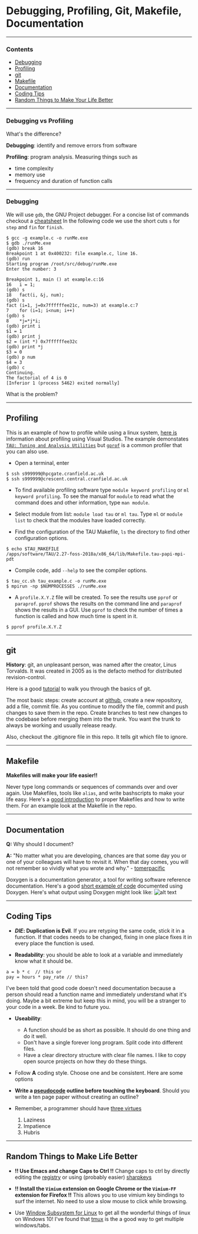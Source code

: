# Debugging, Profiling, Git, Makefile, Documentation

_____________________
### Contents

* [Debugging](#debugging)
* [Profiling](#profiling)
* [git](#git)
* [Makefile](#makefile)
* [Documentation](#documentation)
* [Coding Tips](#coding)
* [Random Things to Make Your Life Better](#random)


_____________________

### Debugging vs Profiling

What's the difference?

**Debugging**: identify and remove errors from software

**Profiling**: program analysis. Measuring things such as
  * time complexity
  * memory use
  * frequency and duration of function calls

_____________________
<a name="debugging"></a>
### Debugging

We will use `gdb`, the GNU Project debugger.
For a concise list of commands checkout a [cheatsheet](https://darkdust.net/files/GDB%20Cheat%20Sheet.pdf)
In the following code we use the short cuts `s` for `step` and `fin` for `finish`.
```
$ gcc -g example.c -o runMe.exe
$ gdb ./runMe.exe
(gdb) break 16
Breakpoint 1 at 0x400232: file example.c, line 16.
(gdb) run
Starting program /root/src/debug/runMe.exe
Enter the number: 3

Breakpoint 1, main () at example.c:16
16   i = 1;
(gdb) s
18   fact(i, &j, num);
(gdb) s
fact (i=1, j=0x7ffffffee21c, num=3) at example.c:7
7    for (i=1; i<num; i++)
(gdb) s
8    *j=*j*i;
(gdb) print i
$1 = 1
(gdb) print j
$2 = (int *) 0x7ffffffee32c
(gdb) print *j
$3 = 0
(gdb) p num
$4 = 3
(gdb) c
Continuing.
The factorial of 4 is 0
[Inferior 1 (process 5462) exited normally]
```

What is the problem?
_____________________
<a name="profiling"></a>
## Profiling
This is an example of how to profile while using a linux system,
[here is](https://docs.microsoft.com/en-us/visualstudio/profiling/beginners-guide-to-performance-profiling?view=vs-2017)
information about profiling using Visual Studios. The example demonstates [`TAU: Tuning and Analysis Utilities`](https://www.cs.uoregon.edu/research/tau/home.php)
but [`gprof`](http://www.network-theory.co.uk/docs/gccintro/gccintro_80.html) is a common profiler that
you can also use.

* Open a terminal, enter
```
$ ssh s999999@hpcgate.cranfield.ac.uk
$ ssh s999999@crescent.central.cranfield.ac.uk
```

* To find available profiling software type `module keyword profiling`
or `ml keyword profiling`. To see the manual for `module` to read what
the command does and other information, type `man module`.

* Select module from list: `module load tau` or `ml tau`.
Type `ml` or `module list` to check that the modules have loaded correctly.

* Find the configuration of the TAU Makefile, `ls` the directory to find
other configuration options.

```
$ echo $TAU_MAKEFILE
/apps/software/TAU/2.27-foss-2018a/x86_64/lib/Makefile.tau-papi-mpi-pdt
```
* Compile code, add `--help` to see the compiler options.

```
$ tau_cc.sh tau_example.c -o runMe.exe
$ mpirun -np $NUMPROCESSES ./runMe.exe
```

* A `profile.X.Y.Z` file will be created.
To see the results use `pprof` or `paraprof`.
`pprof` shows the results on the command line and `paraprof` shows the results in a GUI.
Use `pprof` to check the number of times a function is called and how much time is spent in it.
```
$ pprof profile.X.Y.Z
```

_____________________
<a name="git"></a>
## git

__History__: git, an unpleasant person, was named after the creator, Linus Torvalds.
It was created in 2005 as is the defacto method for distributed revision-control.


Here is a good [tutorial](https://product.hubspot.com/blog/git-and-github-tutorial-for-beginners) to walk you through the basics of git.

The most basic steps: create account at [github](https://github.com), create
a new repository, add a file, commit file.
As you continue to modify the file, commit and push changes to save
them in the repo.
Create branches to test new changes to the codebase before merging them
into the trunk.
You want the trunk to always be working and usually release ready.

Also, checkout the .gitignore file in this repo.
It tells git which file to ignore.
_____________________
<a name="makefile"></a>
## Makefile

__Makefiles will make your life easier!!__

Never type long commands or sequences of commands over and over again.
Use Makefiles, tools like `alias`, and write bashscripts to make your life easy.
Here's a [good introduction](http://www.aktau.be/2013/08/07/a-makefile-for-modern-c-programming-on-unix-like-operating-systems/) to proper Makefiles and how to write them.
For an example look at the Makefile in the repo.

_____________________
<a name="documentation"></a>
## Documentation

**Q:** Why should I document?

**A:** "No matter what you are developing, chances are that some day you
or one of your colleagues will have to revisit it. When that day comes,
you will not remember so vividly what you wrote and why." - [tomerpacific](https://medium.freecodecamp.org/why-documentation-matters-and-why-you-should-include-it-in-your-code-41ef62dd5c2f)


Doxygen is a documentation generator, a tool for writing software reference documentation.
Here's a good [short example of code](http://www-numi.fnal.gov/offline_software/srt_public_context/WebDocs/doxygen-howto.html) documented using Doxygen. Here's what output using Doxygen might look like:
![alt text](https://mcuoneclipse.files.wordpress.com/2012/06/dependency-graph.png)
_____________________
<a name="coding"></a>
## Coding Tips
* __*DIE*: Duplication is Evil__. If you are retyping the same code,
stick it in a function.
If that codes needs to be changed, fixing in one place fixes it in every
place the function is used.

* __Readability__: you should be able to look at a variable and
immediately know what it should be.
```
a = b * c  // this or
pay = hours * pay_rate // this?

```
I've been told that good code doesn't need documentation because a
person should read a function name and immediately understand what
it's doing.
Maybe a bit extreme but keep this in mind, you will be a stranger to
your code in a week.
Be kind to future you.

* __Useability__:
  * A function should be as short as possible.
    It should do one thing and do it well.
  * Don't have a single forever long program.
    Split code into different files.
  * Have a clear directory structure with clear file names.
    I like to copy open source projects on how they do these things.


* Follow __A__ coding style.
Choose one and be consistent. Here are some options


* __Write a [pseudocode](https://kopywritingkourse.com/guides/how-to-write-pseudocode/)
outline before touching the keyboard__.
Should you write a ten page paper without creating an outline?

* Remember, a programmer should have [three virtues](http://threevirtues.com)
  1. Laziness
  2. Impatience
  3. Hubris

_____________________
<a name="random"></a>
## Random Things to Make Life Better
*  __!! Use Emacs and change Caps to Ctrl !!__ Change caps to ctrl by directly editing
the [registry](https://superuser.com/questions/949385/map-capslock-to-control-in-windows-10)
or using (probably easier) [sharpkeys](https://github.com/randyrants/sharpkeys)

* __!! Install the `Vimium` extension on Google Chrome or the `Vimium-FF` extension for Firefox !!__ This allows you to use vimium key bindings to surf the internet. No need to use a slow mouse to click while browsing.

* Use [Window Subsystem for Linux](http://wsl-guide.org/en/latest/) to
get all the wonderful things of linux on Windows 10!
I've found that [tmux](https://blogs.msdn.microsoft.com/commandline/2016/06/08/tmux-support-arrives-for-bash-on-ubuntu-on-windows/)
is the a good way to get multiple windows/tabs.
